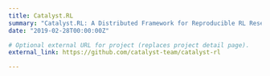 ```yaml
---
title: Catalyst.RL
summary: "Catalyst.RL: A Distributed Framework for Reproducible RL Research"
date: "2019-02-28T00:00:00Z"

# Optional external URL for project (replaces project detail page).
external_link: https://github.com/catalyst-team/catalyst-rl

---
```


